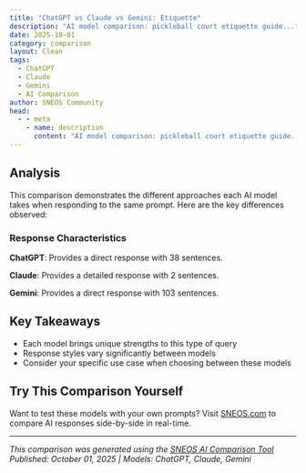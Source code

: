 ```yaml
---
title: "ChatGPT vs Claude vs Gemini: Etiquette"
description: "AI model comparison: pickleball court etiquette guide..."
date: 2025-10-01
category: comparison
layout: Clean
tags:
  - ChatGPT
  - Claude
  - Gemini
  - AI Comparison
author: SNEOS Community
head:
  - - meta
    - name: description
      content: "AI model comparison: pickleball court etiquette guide..."
---
```


<ChatComparison
  title="ChatGPT vs Claude vs Gemini: Etiquette"
  prompt="pickleball court etiquette guide"
  :responses='{
    "ChatGPT": "Sure! Here\u0027s a comprehensive **Pickleball Court Etiquette Guide** to help players enjoy the game respectfully and fairly.\n\n---\n\n## Pickleball Court Etiquette Guide\n\n### 1. **Respect Court Time**\n- **Limit Play Time:** If others are waiting, limit your play to a few games or a set time to allow everyone a turn.\n- **Join or Wait:** When waiting, stay near the court to be ready when it\u2019s your turn, but don\u2019t crowd the playing area.\n\n### 2. **Call Your Shots Honestly**\n- Make calls honestly and clearly on your side of the net.\n- If unsure about a ball in or out, give the benefit of the doubt to your opponent.\n- Discuss any disputed calls calmly and politely.\n\n### 3. **Keep Pace of Play**\n- Be ready to serve when it\u2019s your turn.\n- Avoid unnecessary delays between points.\n- Keep warm-up rallies brief before starting a game.\n\n### 4. **Use Proper Serve and Scoring**\n- Follow the official pickleball rules for serving and scoring.\n- Announce the score before each serve to avoid confusion.\n\n### 5. **Share the Court**\n- If singles players join a doubles game, communicate about sharing or rotating fairly.\n- Avoid monopolizing the courts during busy times.\n\n### 6. **Respect Your Opponents and Partners**\n- Stay positive and encouraging, win or lose.\n- Avoid trash talk or distracting behaviors.\n- Shake hands or tap paddles after matches to show good sportsmanship.\n\n### 7. **Keep the Court Clean**\n- Pick up balls, trash, and belongings.\n- Avoid food or drinks near the court if it might cause damage or mess.\n\n### 8. **Safety First**\n- Allow space to avoid collisions.\n- Announce returning balls to players on adjacent courts.\n- Wear proper footwear and appropriate attire.\n\n### 9. **Use Equipment Properly**\n- Handle nets, paddles, and balls with care.\n- Don\u2019t tamper with court setup or net height.\n\n### 10. **Follow Local Court Rules**\n- Adhere to facility-specific rules and hours.\n- Respect posted guidelines and attendants\u2019 instructions.\n\n---\n\nFollowing these etiquette guidelines ensures a fun, friendly, and fair pickleball experience for everyone. Enjoy the game!",
    "Claude": "# Pickleball Court Etiquette Guide\n\n## **General Court Courtesy**\n\n### Before Playing\n- **Arrive on time** for scheduled games or lessons\n- **Inspect the court** for hazards (water, debris, damaged nets)\n- **Warm up properly** off-court when possible\n- **Bring extra balls** to share with other players\n\n### During Play\n- **Call the score clearly** before each serve\n- **Play at a reasonable pace** - don\u0027t unnecessarily delay the game\n- **Stay focused** - avoid excessive talking during points\n- **Respect time limits** if others are waiting\n\n## **Safety First**\n\n- **Communicate on court** - call \u0022ball on court\u0022 if a ball enters from another court\n- **Stop play immediately** when there\u0027s a safety hazard\n- **Wear appropriate court shoes** (non-marking soles)\n- **Stay hydrated** and take breaks as needed\n- **Be aware of your surroundings** and other players\n\n## **Fair Play \u0026 Sportsmanship**\n\n### Line Calls\n- **Call your own lines honestly** - give benefit of doubt to opponents\n- **Accept opponents\u0027 line calls graciously**\n- **Only call balls on your side of the net**\n- **Make calls promptly and clearly**\n\n### Scoring \u0026 Rules\n- **Know the basic rules** before playing\n- **Keep score accurately**\n- **Admit your own rule violations**\n- **Resolve disputes calmly and fairly**\n\n## **Multi-Court Environments**\n\n### Retrieving Balls\n- **Wait for a break in play** before entering another court\n- **Say \u0022thank you\u0022** when someone returns your ball\n- **Return stray balls promptly** by rolling them back (don\u0027t hit them)\n\n### Noise Levels\n- **Keep conversations quiet** between points\n- **Avoid coaching from the sidelines** unless requested\n- **Be mindful of nearby courts** when celebrating\n\n## **Rotating \u0026 Sharing Courts**\n\n### Open Play Protocol\n- **Introduce yourself** to new players\n- **Rotate fairly** - typically winners stay, losers rotate\n- **Include players of all skill levels**\n- **Communicate skill level honestly**\n\n### Court Sharing\n- **Share courts equitably** when demand is high\n- **Be flexible with game length**\n- **Help set up and take down nets**\n- **Clean up after yourself**\n\n## **Player Interaction**\n\n### Positive Behaviors\n- **Congratulate good shots** by opponents\n- **Encourage teammates and opponents**\n- **Be patient with newer players**\n- **Offer helpful tips when appropriate and welcomed**\n- **Apologize for lucky shots or net balls**\n\n### What to Avoid\n- **Arguing with referees or opponents**\n- **Giving unsolicited advice**\n- **Excessive celebration or negative reactions**\n- **Blaming partners for mistakes**\n- **Using profanity or inappropriate language**\n\n## **Equipment Etiquette**\n\n- **Don\u0027t borrow equipment without asking**\n- **Return borrowed items promptly**\n- **Share balls fairly during warm-up**\n- **Avoid hitting balls in anger or frustration**\n- **Help maintain court equipment**\n\n## **Special Situations**\n\n### Playing with Different Skill Levels\n- **Adjust your game** to keep it competitive and fun\n- **Be encouraging** to less experienced players\n- **Focus on placement over power** when playing with beginners\n\n### Tournament Play\n- **Follow event-specific rules and schedules**\n- **Respect officials\u0027 decisions**\n- **Maintain composure under pressure**\n- **Show good sportsmanship regardless of outcome**\n\n---\n\n**Remember**: Good etiquette makes the game more enjoyable for everyone and helps grow the pickleball community. When in doubt, err on the side of kindness and fairness!",
    "Gemini": "Okay, let\u0027s break down pickleball court etiquette to ensure everyone has a fun and respectful playing experience. This guide covers everything from entering the court to line calls and sportsmanship.\n\n**I. Before the Game: Getting On \u0026 Warm-Up**\n\n*   **Waiting Your Turn:**\n    *   **Stacking:**  A common practice is to \u0022stack\u0022 paddles (or bags, sometimes) neatly outside the court to indicate the order in which teams are waiting to play.  The first team in the stack is next.  Make sure the stack is visible and organized so everyone knows the order.\n    *   **Verbal Agreement:** If there isn\u0027t a clear stacking system, verbally establish the order with the other players waiting.  A simple, \u0022Are you next?\u0022 works wonders.\n    *   **Respect the Order:** Don\u0027t cut in line. This is a big no-no.\n    *   **Know the Rules for Staying On:** Some courts have a \u0022winners stay on\u0022 policy (often limited to a certain number of consecutive games).  Make sure you know the local rules.\n*   **Entering the Court:**\n    *   **Wait for a Break:** Don\u0027t walk onto a court while a point is in progress.  Wait for a natural break in play (between points or games).\n    *   **Announce Yourself:** Call out \u0022Court open?\u0022 or \u0022Excuse me\u0022 clearly before entering.\n    *   **Gather Balls:** If there are loose balls on the court, help collect them.\n*   **Warm-Up:**\n    *   **Communicate:** Coordinate warm-up with your partner and the opposing team. Decide how long you\u0027ll warm up for. A few minutes is usually sufficient.\n    *   **Respect Court Space:** Be mindful of where you\u0027re hitting the ball. Don\u0027t hit directly at other players without warning.\n    *   **Gentle Start:** Begin with dinks and groundstrokes. Gradually increase intensity.\n\n**II. During the Game: Play \u0026 Calls**\n\n*   **Serving:**\n    *   **Announce the Score:** Clearly announce the score before *every* serve.  Use the proper format: Server score - Receiver score - Server number (1 or 2, if applicable).\n    *   **Visual Contact:** Make eye contact with the receiver to ensure they\u0027re ready.\n    *   **Clear Service Motion:** Serve underhand, making contact with the ball below your waist.\n*   **Line Calls:**\n    *   **Honesty is Paramount:**  Make fair and honest calls. When in doubt, give the point to your opponent.\n    *   **Your Side, Your Call:**  You are primarily responsible for making calls on *your* side of the net.\n    *   **Out Calls:**  Call \u0022Out\u0022 loudly and clearly as soon as you see the ball land out.\n    *   **In Calls:**  If you can\u0027t definitively say the ball was out, it\u0027s considered in.  Don\u0027t say anything and let the play continue.\n    *   **Objections:**  If you disagree with a call, politely discuss it with the opposing team.  If you can\u0027t reach an agreement, replay the point.  Avoid arguments.\n    *   **No Foot Faulting by Opponents:** It\u0027s generally considered impolite (and can be seen as gamesmanship) to call a foot fault on your opponent. Let them be responsible for calling it on themselves.\n    *   **No Arguing with Calls:** Arguing is generally frowned upon. Be respectful.\n*   **General Play:**\n    *   **Retrieve Balls Carefully:** If a ball from your court goes onto another court, wait for a break in their play before retrieving it.  Call out \u0022Ball on court!\u0022 to warn them.  Do the same if a ball from another court comes onto yours.\n    *   **Avoid Distractions:** Don\u0027t make excessive noise or movements that could distract other players.\n    *   **Stay Out of the Kitchen (Non-Volley Zone):** Be mindful of the non-volley zone rule. Don\u0027t step into it to volley a ball unless the ball has already bounced first.\n*   **Between Points:**\n    *   **Quick Transition:** Move quickly between points to keep the game flowing.\n    *   **Retrieve Balls Efficiently:** If you\u0027re near a ball after a point, pick it up and return it to the server or the sidelines.\n    *   **Avoid Coaching:** Unless you are playing in a sanctioned event with designated timeouts, avoid coaching from the sidelines during play.\n*   **Non-Volley Zone (Kitchen) Etiquette**\n    * Be very aware of where your feet are in relationship to the kitchen line.\n    * Do not step into the kitchen and volley the ball. This is a fault.\n    * If momentum carries you into the kitchen after volleying outside of it, that is allowed.\n    * Do not reach over the net to hit the ball, unless the ball has bounced on your side of the net first and then travelled back over the net (due to spin or wind).\n\n**III. After the Game: Sportsmanship \u0026 Leaving**\n\n*   **Congratulate Your Opponents:**  Always shake hands or bump paddles with your opponents and say \u0022Good game.\u0022\n*   **Thank You:** Thank your partner for playing with you.\n*   **Leave the Court Clean:** Pick up any trash, stray balls, or personal belongings.\n*   **Inform the Next Team:** If there\u0027s a team waiting, let them know the court is now open.\n*   **Be Graceful in Victory or Defeat:**  Win or lose, maintain a positive attitude. Avoid gloating or making excuses.\n\n**IV. General Court Decorum**\n\n*   **Be Respectful:** Treat all players with respect, regardless of their skill level.\n*   **Be Patient:** Everyone learns at their own pace. Be patient with beginners.\n*   **Be Inclusive:** Welcome new players and make them feel comfortable.\n*   **Control Your Temper:** Pickleball can be competitive, but avoid outbursts of anger or frustration.\n*   **No Profanity:** Refrain from using foul language on the court.\n*   **Be Aware of Your Surroundings:** Pay attention to what\u0027s happening on other courts and avoid interfering with their play.\n*   **Offer Advice Graciously:** If you see someone struggling, offer helpful advice, but only if they\u0027re receptive to it.\n*   **Know the Rules:** Familiarize yourself with the official pickleball rules.  USA Pickleball Association (USAPA) is the official source.\n\n**V. Specific Situations \u0026 Scenarios**\n\n*   **Mixed Doubles:** Be mindful of the skill levels of both players on the opposing team.  Avoid targeting the weaker player excessively.\n*   **Playing with Strangers:** Be friendly and introduce yourself.  Discuss your skill level and preferences before starting the game.\n*   **Playing with Different Skill Levels:** Be adaptable and adjust your game to accommodate the skill levels of all players.\n*   **When to Offer a Replay (Let):**\n    *   If something interferes with play (e.g., a ball rolls onto the court from another court).\n    *   If there is genuine doubt about a line call.\n*   **When *Not* to Offer a Replay:**\n    *   If you simply make a mistake (e.g., hit the ball into the net).\n    *   If you\u0027re trying to gain an unfair advantage.\n\n**VI. A Note on \u0022Kitchen\u0022 Etiquette (Non-Volley Zone)**\n\n*   This area can be tricky!  Know the rules well.\n*   Avoid unnecessary movement in the kitchen if you\u0027re not actively involved in the play.\n*   Don\u0027t crowd the kitchen line if you\u0027re not part of the point.\n\n**Key Takeaways:**\n\n*   **Respect:** Treat everyone with respect.\n*   **Honesty:** Be honest in your line calls.\n*   **Communication:** Communicate clearly with your partner and opponents.\n*   **Sportsmanship:** Win or lose, be a good sport.\n*   **Patience:** Be patient with yourself and others.\n*   **Knowledge:** Know the rules and etiquette.\n\nBy following these guidelines, you\u0027ll help create a positive and enjoyable pickleball experience for everyone! Good luck, and have fun on the court!\n"
  }'
  published-date="17:45"
/>

## Analysis

This comparison demonstrates the different approaches each AI model takes when responding to the same prompt. Here are the key differences observed:

### Response Characteristics

**ChatGPT**: Provides a direct response with 38 sentences. 

**Claude**: Provides a detailed response with 2 sentences. 

**Gemini**: Provides a direct response with 103 sentences. 

## Key Takeaways

- Each model brings unique strengths to this type of query
- Response styles vary significantly between models
- Consider your specific use case when choosing between these models

## Try This Comparison Yourself

Want to test these models with your own prompts? Visit [SNEOS.com](https://sneos.com) to compare AI responses side-by-side in real-time.

---

*This comparison was generated using the [SNEOS AI Comparison Tool](https://sneos.com)*
*Published: October 01, 2025 | Models: ChatGPT, Claude, Gemini*
